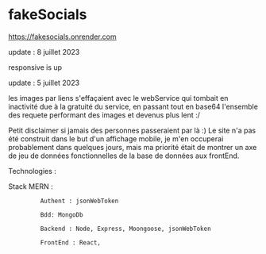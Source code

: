 # fakeSocials

https://fakesocials.onrender.com

update : 8 juillet 2023

responsive is up

update : 5 juillet 2023

les images par liens s'effaçaient avec le webService qui tombait en inactivité due à la gratuité du service,
en passant tout en base64 l'ensemble des requete performant des images et devenus plus lent :/

Petit disclaimer si jamais des personnes passeraient par là :)
Le site n'a pas été construit dans le but d'un affichage mobile, je m'en occuperai probablement 
dans quelques jours, mais ma priorité était de montrer un axe de jeu de données fonctionnelles de la base de données aux frontEnd.

Technologies : 

Stack MERN : 

             Authent : jsonWebToken

             Bdd: MongoDb 

             Backend : Node, Express, Moongoose, jsonWebToken

             FrontEnd : React, 
